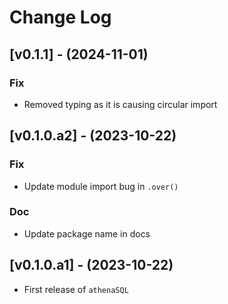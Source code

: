 # Change Log

## [v0.1.1] - (2024-11-01)

### Fix

- Removed typing as it is causing circular import

## [v0.1.0.a2] - (2023-10-22)

### Fix

- Update module import bug in `.over()`

### Doc

- Update package name in docs

## [v0.1.0.a1] - (2023-10-22)

- First release of `athenaSQL`

